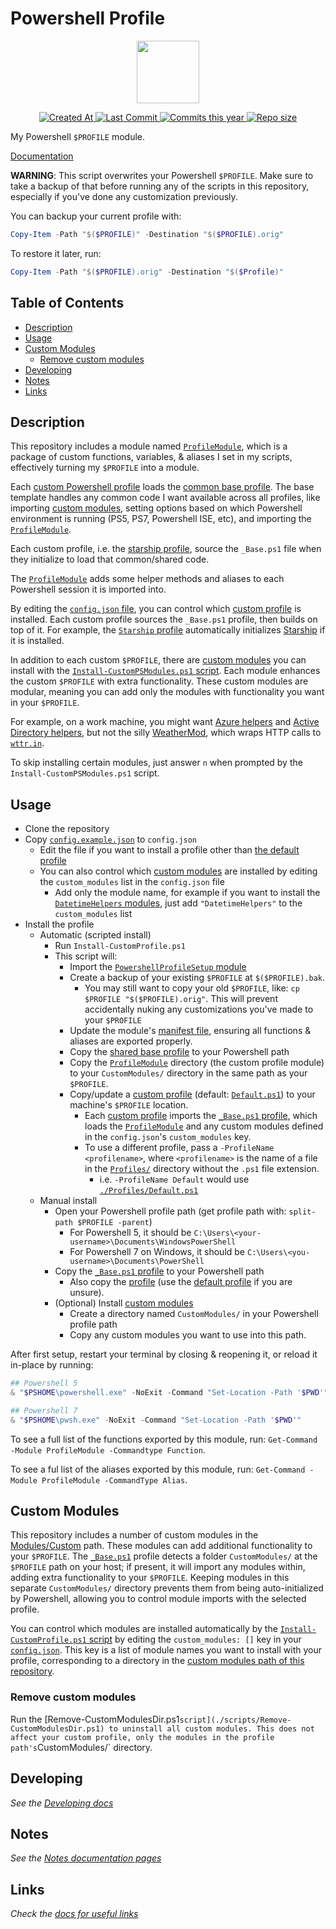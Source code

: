# Powershell Profile  <!-- omit in toc -->

<!-- Repo image -->
<p align="center">
  <a href="https://github.com/redjax/PowershellProfile">
    <picture>
      <source media="(prefers-color-scheme: dark)" srcset="https://assets.esecurityplanet.com/uploads/2021/05/logo-microsoft-powershell.png">
      <img src="https://assets.esecurityplanet.com/uploads/2021/05/logo-microsoft-powershell.png" height="100">
    </picture>
  </a>
</p>

<!-- Git badges -->
<p align="center">
  <a href="https://github.com/redjax/PowershellProfile">
    <img alt="Created At" src="https://img.shields.io/github/created-at/redjax/PowershellProfile">
  </a>
  <a href="https://github.com/redjax/PowershellProfile/commit">
    <img alt="Last Commit" src="https://img.shields.io/github/last-commit/redjax/PowershellProfile">
  </a>
  <a href="https://github.com/redjax/PowershellProfile/commit">
    <img alt="Commits this year" src="https://img.shields.io/github/commit-activity/y/redjax/PowershellProfile">
  </a>
  <a href="https://github.com/redjax/PowershellProfile">
    <img alt="Repo size" src="https://img.shields.io/github/repo-size/redjax/PowershellProfile">
  </a>
  <!-- ![GitHub Latest Release](https://img.shields.io/github/release-date/redjax/PowershellProfile) -->
  <!-- ![GitHub commits since latest release](https://img.shields.io/github/commits-since/redjax/PowershellProfile/latest) -->
  <!-- ![GitHub Actions Workflow Status](https://img.shields.io/github/actions/workflow/status/redjax/PowershellProfile/tests.yml) -->
</p>

My Powershell `$PROFILE` module.

[Documentation](./docs/)

**WARNING**: This script overwrites your Powershell `$PROFILE`. Make sure to take a backup of that before running any of the scripts in this repository, especially if you've done any customization previously.

You can backup your current profile with:

```powershell
Copy-Item -Path "$($PROFILE)" -Destination "$($PROFILE).orig"
```

To restore it later, run:
```powershell
Copy-Item -Path "$($PROFILE).orig" -Destination "$($Profile)"
```

## Table of Contents <!-- omit in toc -->

- [Description](#description)
- [Usage](#usage)
- [Custom Modules](#custom-modules)
  - [Remove custom modules](#remove-custom-modules)
- [Developing](#developing)
- [Notes](#notes)
- [Links](#links)

## Description

This repository includes a module named [`ProfileModule`](./Modules/ProfileModule/), which is a package of custom functions, variables, & aliases I set in my scripts, effectively turning my `$PROFILE` into a module.

Each [custom Powershell profile](./Profiles/) loads the [common base profile](./docs/Developing.md#base-template). The base template handles any common code I want available across all profiles, like importing [custom modules](./Modules/Custom/), setting options based on which Powershell environment is running (PS5, PS7,  Powershell ISE, etc), and importing the [`ProfileModule`](./Modules/ProfileModule/).

Each custom profile, i.e. the [starship profile](./Profiles/Starship.ps1), source the `_Base.ps1` file when they initialize to load that common/shared code.

The [`ProfileModule`](./Modules/ProfileModule/) adds some helper methods and aliases to each Powershell session it is imported into.

By editing the [`config.json` file](./config.example.json), you can control which [custom profile](./Profiles/) is installed. Each custom profile sources the `_Base.ps1` profile, then builds on top of it. For example, the [`Starship` profile](./Profiles/Starship.ps1) automatically initializes [Starship](https://starship.rs) if it is installed.

In addition to each custom `$PROFILE`, there are [custom modules](./Modules/Custom/) you can install with the [`Install-CustomPSModules.ps1` script](./Install-CustomPSModules.ps1). Each module enhances the custom `$PROFILE` with extra functionality. These custom modules are modular, meaning you can add only the modules with functionality you want in your `$PROFILE`.

For example, on a work machine, you might want [Azure helpers](./Modules/Custom/AzureHelpers/) and [Active Directory helpers](./Modules/Custom/ActiveDirectoryHelpers/), but not the silly [WeatherMod](./Modules/Custom/WeatherMod/), which wraps HTTP calls to [`wttr.in`](https://wttr.in).

To skip installing certain modules, just answer `n` when prompted by the `Install-CustomPSModules.ps1` script.

## Usage

- Clone the repository
- Copy [`config.example.json`](./config.example.json) to `config.json`
  - Edit the file if you want to install a profile other than [the default profile](./Profiles/Default.ps1)
  - You can also control which [custom modules](./Modules/Custom/) are installed by editing the `custom_modules` list in the `config.json` file
    - Add only the module name, for example if you want to install the [`DatetimeHelpers` modules](./Modules/Custom/DatetimeHelpers/), just add `"DatetimeHelpers"` to the `custom_modules` list
- Install the profile
  - Automatic (scripted install)
    - Run `Install-CustomProfile.ps1`
    - This script will:
      - Import the [`PowershellProfileSetup` module](./scripts/setup/PowershellProfileSetup/)
      - Create a backup of your existing `$PROFILE` at `$($PROFILE).bak`.
        - You may still want to copy your old `$PROFILE`, like: `cp $PROFILE "$($PROFILE).orig"`. This will prevent accidentally nuking any customizations you've made to your `$PROFILE`
      - Update the module's [manifest file](./Modules/ProfileModule/ProfileModule.psd1), ensuring all functions & aliases are exported properly.
      - Copy the [shared base profile](./Profiles/_Base.ps1) to your Powershell path
      - Copy the [`ProfileModule`](./Modules/ProfileModule/) directory (the custom profile module) to your `CustomModules/` directory in the same path as your `$PROFILE`.
      - Copy/update a [custom profile](./Profiles/) (default: [`Default.ps1`](./Profiles/Default.ps1)) to your machine's `$PROFILE` location.
        - Each [custom profile](./Profiles/) imports the [`_Base.ps1` profile](./Profiles/_Base.ps1), which loads the [`ProfileModule`](./Modules/ProfileModule/) and any custom modules defined in the `config.json`'s `custom_modules` key.
        - To use a different profile, pass a `-ProfileName <profilename>`, where `<profilename>` is the name of a file in the [`Profiles/`](./Profiles/) directory without the `.ps1` file extension.
          - i.e. `-ProfileName Default` would use [`./Profiles/Default.ps1`](./Profiles/Default.ps1)
  - Manual install
    - Open your Powershell profile path (get profile path with: `split-path $PROFILE -parent`)
      - For Powershell 5, it should be `C:\Users\<your-username>\Documents\WindowsPowerShell`
      - For Powershell 7 on Windows, it should be `C:\Users\<you-username>\Documents\PowerShell`
    - Copy the [`_Base.ps1` profile](./Profiles/_Base.ps1) to your Powershell path
      - Also copy the [profile](./Profiles/) (use the [default profile](./Profiles/Default.ps1) if you are unsure).
    - (Optional) Install [custom modules](./Modules/Custom/)
      - Create a directory named `CustomModules/` in your Powershell profile path
      - Copy any custom modules you want to use into this path.

After first setup, restart your terminal by closing & reopening it, or reload it in-place by running:

```powershell
## Powershell 5
& "$PSHOME\powershell.exe" -NoExit -Command "Set-Location -Path '$PWD'"

## Powershell 7
& "$PSHOME\pwsh.exe" -NoExit -Command "Set-Location -Path '$PWD'"
```

To see a full list of the functions exported by this module, run: `Get-Command -Module ProfileModule -Commandtype Function`.

To see a ful list of the aliases exported by this module, run: `Get-Command -Module ProfileModule -CommandType Alias`.

## Custom Modules

This repository includes a number of custom modules in the [Modules/Custom](./Modules/Custom/) path. These modules can add additional functionality to your `$PROFILE`. The [`_Base.ps1`](./Profiles/_Base.ps1) profile detects a folder `CustomModules/` at the `$PROFILE` path on your host; if present, it will import any modules within, adding extra functionality to your `$PROFILE`. Keeping modules in this separate `CustomModules/` directory prevents them from being auto-initialized by Powershell, allowing you to control module imports with the selected profile.

You can control which modules are installed automatically by the [`Install-CustomProfile.ps1` script](./Install-CustomProfile.ps1) by editing the `custom_modules: []` key in your [`config.json`](./config.example.json). This key is a list of module names you want to install with your profile, corresponding to a directory in the [custom modules path of this repository](./Modules/Custom/).

### Remove custom modules

Run the [Remove-CustomModulesDir.ps1` script](./scripts/Remove-CustomModulesDir.ps1) to uninstall all custom modules. This does not affect your custom profile, only the modules in the profile path's `CustomModules/` directory.

## Developing

*See the [Developing docs](./docs/Developing.md)*

## Notes

*See the [Notes documentation pages](./docs/Notes.md)*

## Links

*Check the [docs for useful links](./docs/Useful-Links.md)*
